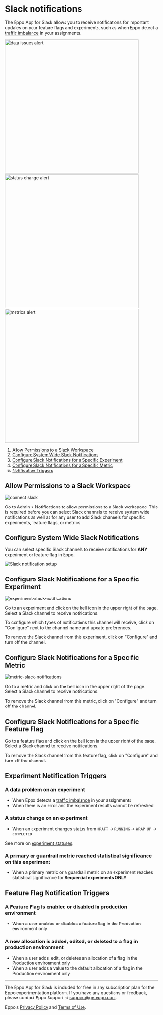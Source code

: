 # Slack notifications

The Eppo App for Slack allows you to receive notifications for important updates on your feature flags and experiments, such as when Eppo detect a [traffic imbalance](/statistics/sample-ratio-mismatch) in your assignments.

<img width="440" alt="data issues alert" src="https://user-images.githubusercontent.com/90637953/213244183-a3580e3b-e077-4fc5-9bbb-2dc307660ebd.png" /> &ensp;
<img width="440" alt="status change alert" src="https://user-images.githubusercontent.com/90637953/213244188-3dbd1333-185e-4416-b925-d36bbac08223.png" /> &ensp;
<img width="440" alt="metrics alert" src="https://user-images.githubusercontent.com/90637953/213244191-5cfcceec-5019-4d82-bd40-ead2aeacd20e.png" />

1. [Allow Permissions to a Slack Workspace](#allow-permissions-to-a-slack-workspace)
2. [Configure System Wide Slack Notifications](#configure-system-wide-slack-notifications)
3. [Configure Slack Notifications for a Specific Experiment](#configure-slack-notifications-for-a-specific-experiment)
4. [Configure Slack Notifications for a Specific Metric](#configure-slack-notifications-for-a-specific-metric)
5. [Notification Triggers](#notification-triggers)

## Allow Permissions to a Slack Workspace

![connect slack](https://user-images.githubusercontent.com/90637953/223587265-019faec4-279a-4ebe-b410-5fe2a3982a1d.gif)

Go to Admin > Notifications to allow permissions to a Slack workspace. This is required before you can select Slack channels to receive system wide notifications as well as for any user to add Slack channels for specific experiments, feature flags, or metrics.

## Configure System Wide Slack Notifications

You can select specific Slack channels to receive notifications for **ANY** experiment or feature flag in Eppo.

![Slack notification setup](/img/administration/global-slack-notifications.png)

## Configure Slack Notifications for a Specific Experiment

![experiment-slack-notifications](https://user-images.githubusercontent.com/90637953/197909040-bb01590c-d329-4d50-8aba-505ba0c60cdc.gif)

Go to an experiment and click on the bell icon in the upper right of the page. Select a Slack channel to receive notifications.

To configure which types of notifications this channel will receive, click on "Configure" next to the channel name and update preferences.

To remove the Slack channel from this experiment, click on "Configure" and turn off the channel.

## Configure Slack Notifications for a Specific Metric

![metric-slack-notifications](https://user-images.githubusercontent.com/90637953/197909642-14ed977c-8ce0-4cad-b512-9c40d7ae20a5.gif)

Go to a metric and click on the bell icon in the upper right of the page. Select a Slack channel to receive notifications.

To remove the Slack channel from this metric, click on "Configure" and turn off the channel.

## Configure Slack Notifications for a Specific Feature Flag

Go to a feature flag and click on the bell icon in the upper right of the page. Select a Slack channel to receive notifications.

To remove the Slack channel from this feature flag, click on "Configure" and turn off the channel.

## Experiment Notification Triggers

### A data problem on an experiment

- When Eppo detects a [traffic imbalance](/statistics/sample-ratio-mismatch) in your assignments
- When there is an error and the experiment results cannot be refreshed

### A status change on an experiment

- When an experiment changes status from `DRAFT` &rarr; `RUNNING` &rarr; `WRAP UP` &rarr; `COMPLETED`

See more on <a href="https://docs.geteppo.com/building-experiments/experiment-analysis/experiment-status" target="_blank">experiment statuses</a>.

### A primary or guardrail metric reached statistical significance on this experiment

- When a primary metric or a guardrail metric on an experiment reaches statistical significance for **Sequential experiments ONLY**

## Feature Flag Notification Triggers

### A Feature Flag is enabled or disabled in production environment

- When a user enables or disables a feature flag in the Production environment only

### A new allocation is added, edited, or deleted to a flag in production environment

- When a user adds, edit, or deletes an allocation of a flag in the Production environment only
- When a user adds a value to the default allocation of a flag in the Production environment only

---

The Eppo App for Slack is included for free in any subscription plan for the Eppo experimentation platform. If you have any questions or feedback, please contact Eppo Support at [support@geteppo.com](mailto:support@geteppo.com).

Eppo's [Privacy Policy](https://app.termly.io/document/privacy-policy/a555478b-524f-4b53-b70e-6575d94ad3c7) and [Terms of Use](https://app.termly.io/document/terms-of-use-for-saas/4c635cc8-24f6-4c05-83fa-0382fca756ce).
